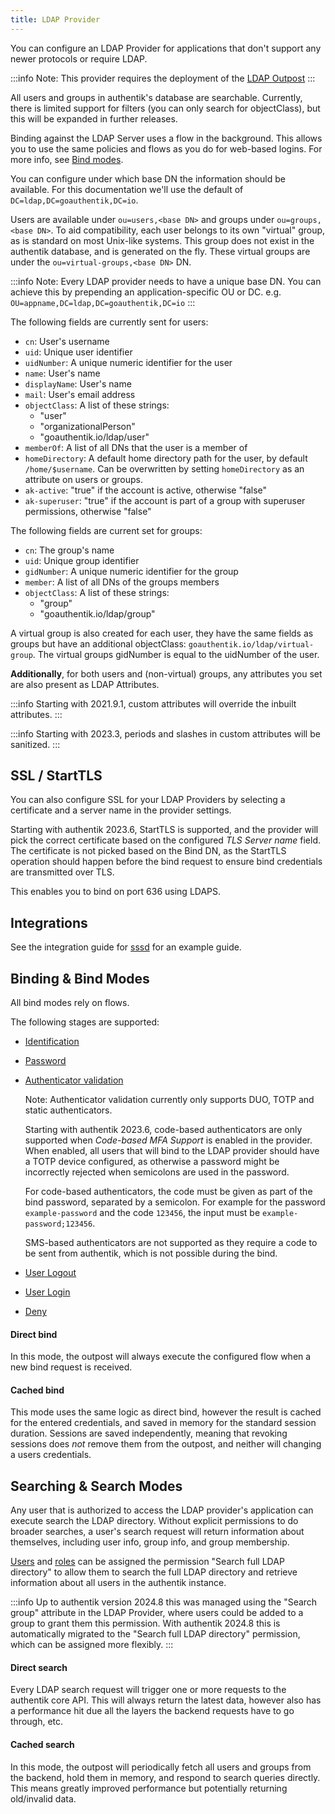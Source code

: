 ```yaml
---
title: LDAP Provider
---
```


You can configure an LDAP Provider for applications that don't support any newer protocols or require LDAP.

:::info
Note: This provider requires the deployment of the [LDAP Outpost](../../outposts/index.mdx)
:::

All users and groups in authentik's database are searchable. Currently, there is limited support for filters (you can only search for objectClass), but this will be expanded in further releases.

Binding against the LDAP Server uses a flow in the background. This allows you to use the same policies and flows as you do for web-based logins. For more info, see [Bind modes](#binding--bind-modes).

You can configure under which base DN the information should be available. For this documentation we'll use the default of `DC=ldap,DC=goauthentik,DC=io`.

Users are available under `ou=users,<base DN>` and groups under `ou=groups,<base DN>`. To aid compatibility, each user belongs to its own "virtual" group, as is standard on most Unix-like systems. This group does not exist in the authentik database, and is generated on the fly. These virtual groups are under the `ou=virtual-groups,<base DN>` DN.

:::info
Note: Every LDAP provider needs to have a unique base DN. You can achieve this by prepending an application-specific OU or DC. e.g. `OU=appname,DC=ldap,DC=goauthentik,DC=io`
:::

The following fields are currently sent for users:

- `cn`: User's username
- `uid`: Unique user identifier
- `uidNumber`: A unique numeric identifier for the user
- `name`: User's name
- `displayName`: User's name
- `mail`: User's email address
- `objectClass`: A list of these strings:
    - "user"
    - "organizationalPerson"
    - "goauthentik.io/ldap/user"
- `memberOf`: A list of all DNs that the user is a member of
- `homeDirectory`: A default home directory path for the user, by default `/home/$username`. Can be overwritten by setting `homeDirectory` as an attribute on users or groups.
- `ak-active`: "true" if the account is active, otherwise "false"
- `ak-superuser`: "true" if the account is part of a group with superuser permissions, otherwise "false"

The following fields are current set for groups:

- `cn`: The group's name
- `uid`: Unique group identifier
- `gidNumber`: A unique numeric identifier for the group
- `member`: A list of all DNs of the groups members
- `objectClass`: A list of these strings:
    - "group"
    - "goauthentik.io/ldap/group"

A virtual group is also created for each user, they have the same fields as groups but have an additional objectClass: `goauthentik.io/ldap/virtual-group`.
The virtual groups gidNumber is equal to the uidNumber of the user.

**Additionally**, for both users and (non-virtual) groups, any attributes you set are also present as LDAP Attributes.

:::info
Starting with 2021.9.1, custom attributes will override the inbuilt attributes.
:::

:::info
Starting with 2023.3, periods and slashes in custom attributes will be sanitized.
:::

## SSL / StartTLS

You can also configure SSL for your LDAP Providers by selecting a certificate and a server name in the provider settings.

Starting with authentik 2023.6, StartTLS is supported, and the provider will pick the correct certificate based on the configured _TLS Server name_ field. The certificate is not picked based on the Bind DN, as the StartTLS operation should happen before the bind request to ensure bind credentials are transmitted over TLS.

This enables you to bind on port 636 using LDAPS.

## Integrations

See the integration guide for [sssd](/integrations/services/sssd) for an example guide.

## Binding & Bind Modes

All bind modes rely on flows.

The following stages are supported:

- [Identification](../../flows-stages/stages/identification/index.mdx)
- [Password](../../flows-stages/stages/password/index.md)
- [Authenticator validation](../../flows-stages/stages/authenticator_validate/index.mdx)

    Note: Authenticator validation currently only supports DUO, TOTP and static authenticators.

    Starting with authentik 2023.6, code-based authenticators are only supported when _Code-based MFA Support_ is enabled in the provider. When enabled, all users that will bind to the LDAP provider should have a TOTP device configured, as otherwise a password might be incorrectly rejected when semicolons are used in the password.

    For code-based authenticators, the code must be given as part of the bind password, separated by a semicolon. For example for the password `example-password` and the code `123456`, the input must be `example-password;123456`.

    SMS-based authenticators are not supported as they require a code to be sent from authentik, which is not possible during the bind.

- [User Logout](../../flows-stages/stages/user_logout.md)
- [User Login](../../flows-stages/stages/user_login/index.md)
- [Deny](../../flows-stages/stages/deny.md)

#### Direct bind

In this mode, the outpost will always execute the configured flow when a new bind request is received.

#### Cached bind

This mode uses the same logic as direct bind, however the result is cached for the entered credentials, and saved in memory for the standard session duration. Sessions are saved independently, meaning that revoking sessions does _not_ remove them from the outpost, and neither will changing a users credentials.

## Searching & Search Modes

Any user that is authorized to access the LDAP provider's application can execute search the LDAP directory. Without explicit permissions to do broader searches, a user's search request will return information about themselves, including user info, group info, and group membership.

[Users](../../../users-sources/user/index.mdx) and [roles](../../../users-sources/roles/index.md) can be assigned the permission "Search full LDAP directory" to allow them to search the full LDAP directory and retrieve information about all users in the authentik instance.

:::info
Up to authentik version 2024.8 this was managed using the "Search group" attribute in the LDAP Provider, where users could be added to a group to grant them this permission. With authentik 2024.8 this is automatically migrated to the "Search full LDAP directory" permission, which can be assigned more flexibly.
:::

#### Direct search

Every LDAP search request will trigger one or more requests to the authentik core API. This will always return the latest data, however also has a performance hit due all the layers the backend requests have to go through, etc.

#### Cached search

In this mode, the outpost will periodically fetch all users and groups from the backend, hold them in memory, and respond to search queries directly. This means greatly improved performance but potentially returning old/invalid data.
